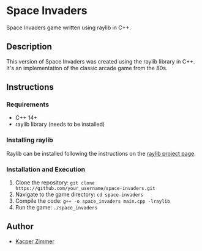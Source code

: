 # Space Invaders

Space Invaders game written using raylib in C++.

## Description

This version of Space Invaders was created using the raylib library in C++. It's an implementation of the classic arcade game from the 80s.

## Instructions

### Requirements

- C++ 14+ 
- raylib library (needs to be installed)

### Installing raylib

Raylib can be installed following the instructions on the [raylib project page](https://www.raylib.com/).

### Installation and Execution

1. Clone the repository: `git clone https://github.com/your_username/space-invaders.git`
2. Navigate to the game directory: `cd space-invaders`
3. Compile the code: `g++ -o space_invaders main.cpp -lraylib`
4. Run the game: `./space_invaders`

## Author

- [Kacper Zimmer](https://github.com) 

